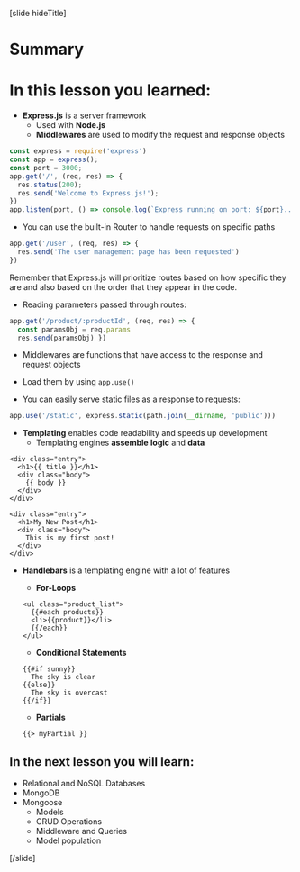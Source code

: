 [slide hideTitle]
# Summary


# In this lesson you learned:

- **Express.js** is a server framework
  - Used with **Node.js**
  - **Middlewares** are used to modify the request and response objects

```js
const express = require('express')
const app = express();
const port = 3000;
app.get('/', (req, res) => {
  res.status(200);
  res.send('Welcome to Express.js!');
})
app.listen(port, () => console.log(`Express running on port: ${port}...`));
```

- You can use the built-in Router to handle requests on specific paths

```js
app.get('/user', (req, res) => {
  res.send('The user management page has been requested')
})
```

Remember that Express.js will prioritize routes based on how specific they are and also based on the order that they appear in the code.

- Reading parameters passed through routes:

```js
app.get('/product/:productId', (req, res) => {
  const paramsObj = req.params
  res.send(paramsObj) })
```


- Middlewares are functions that have access to the response and request objects
 - Load them by using `app.use()`


- You can easily serve static files as a response to requests:

```js
app.use('/static', express.static(path.join(__dirname, 'public')))
```

- **Templating** enables code readability and speeds up development
  - Templating engines **assemble** **logic** and **data**

```
<div class="entry">
  <h1>{{ title }}</h1>
  <div class="body">
    {{ body }}
  </div>
</div>

```

```
<div class="entry">
  <h1>My New Post</h1>
  <div class="body">
    This is my first post!
  </div>
</div>

```

- **Handlebars** is a templating engine with a lot of features

  - **For-Loops**
  ```
  <ul class="product_list">
    {{#each products}}
    <li>{{product}}</li>
    {{/each}}
  </ul>
  ```
  - **Conditional Statements**
  ```
  {{#if sunny}}
    The sky is clear
  {{else}}
    The sky is overcast
  {{/if}}

  ```  
  - **Partials**
  ```
  {{> myPartial }}
  ```





## In the next lesson you will learn:

- Relational and NoSQL Databases
- MongoDB
- Mongoose
  - Models
  - CRUD Operations
  - Middleware and Queries
  - Model population

[/slide]
